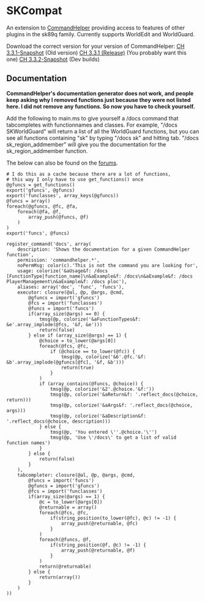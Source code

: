 SKCompat
========

An extension to [CommandHelper](https://github.com/sk89q/CommandHelper) providing access to features of other plugins in the sk89q family. Currently supports WorldEdit and WorldGuard.

Download the correct version for your version of CommandHelper:
[CH 3.3.1-Snapshot](https://letsbuild.net/jenkins/job/SKCompat/23/) (Old version)
[CH 3.3.1 (Release)](https://letsbuild.net/jenkins/job/SKCompat/24/) (You probably want this one)
[CH 3.3.2-Snapshot](https://letsbuild.net/jenkins/job/SKCompat/lastSuccessfulBuild/) (Dev builds)

## Documentation
**CommandHelper's documentation generator does not work, and people keep asking why I removed functions just because they were not listed here. I did not remove any functions. So now you have to check yourself.**

Add the following to main.ms to give yourself a /docs command that tabcompletes with functionnames and classes. For example, "/docs SKWorldGuard" will return a list of all the WorldGuard functions, but you can see all functions containing "sk" by typing "/docs sk" and hitting tab. "/docs sk_region_addmember" will give you the documentation for the sk_region_addmember function.

The below can also be found on the [forums](http://forum.enginehub.org/threads/jb_aeros-scripts.9347/#post-19243).
```
# I do this as a cache because there are a lot of functions,
# this way I only have to use get_functions() once
@gfuncs = get_functions()
export('gfuncs', @gfuncs)
export('funclasses', array_keys(@gfuncs))
@funcs = array()
foreach(@gfuncs, @fc, @fa,
    foreach(@fa, @f,
        array_push(@funcs, @f)
    )
)
export('funcs', @funcs)
 
register_command('docs', array(
    description: 'Shows the documentation for a given CommandHelper function',
    permission: 'commandhelper.*',
    noPermMsg: color(c).'This is not the command you are looking for',
    usage: colorize('&aUsage&f: /docs [FunctionType|function_name]\n&aExample&f: /docs\n&aExample&f: /docs PlayerManagement\n&aExample&f: /docs ploc'),
    aliases: array('doc', 'func', 'funcs'),
    executor: closure(@al, @p, @args, @cmd,
        @gfuncs = import('gfuncs')
        @fcs = import('funclasses')
        @funcs = import('funcs')
        if(array_size(@args) == 0) {
            tmsg(@p, colorize('&aFunctionTypes&f: &e'.array_implode(@fcs, '&f, &e')))
            return(false)
        } else if (array_size(@args) == 1) {
            @choice = to_lower(@args[0])
            foreach(@fcs, @fc,
                if (@choice == to_lower(@fc)) {
                    tmsg(@p, colorize('&6'.@fc.'&f: &b'.array_implode(@gfuncs[@fc], '&f, &b')))
                    return(true)
                }
            )
            if (array_contains(@funcs, @choice)) {
                tmsg(@p, colorize('&2'.@choice.'&f:'))
                tmsg(@p, colorize('&aReturn&f: '.reflect_docs(@choice, return)))
                tmsg(@p, colorize('&aArgs&f: '.reflect_docs(@choice, args)))
                tmsg(@p, colorize('&aDescription&f: '.reflect_docs(@choice, description)))
            } else {
                tmsg(@p, 'You entered \''.@choice.'\'')
                tmsg(@p, 'Use \'/docs\' to get a list of valid function names')
            }
        } else {
            return(false)
        }
    ),
    tabcompleter: closure(@al, @p, @args, @cmd,
        @funcs = import('funcs')
        @gfuncs = import('gfuncs')
        @fcs = import('funclasses')
        if(array_size(@args) == 1) {
            @c = to_lower(@args[0])
            @returnable = array()
            foreach(@fcs, @fc,
                if(string_position(to_lower(@fc), @c) != -1) {
                    array_push(@returnable, @fc)
                }
            )
            foreach(@funcs, @f,
                if(string_position(@f, @c) != -1) {
                    array_push(@returnable, @f)
                }
            )
            return(@returnable)
        } else {
            return(array())
        }
    )
))
```
